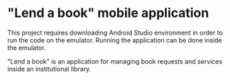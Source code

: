 # "Lend a book" mobile application

This project requires downloading Android Studio environment in order to run the code on the emulator.
Running the application can be done inside the emulator.

"Lend a book" is an application for managing book requests and services inside an institutional library.
